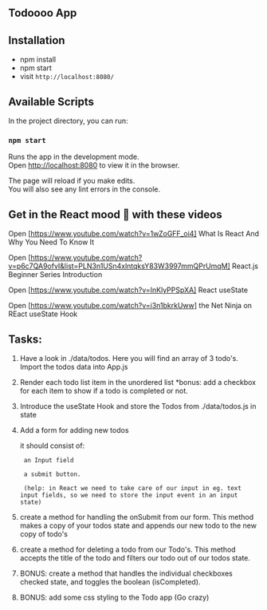 
## Todoooo App

## Installation

* npm install
* npm start
* visit `http://localhost:8080/`

## Available Scripts

In the project directory, you can run:

### `npm start`

Runs the app in the development mode.<br />
Open [http://localhost:8080](http://localhost:8080) to view it in the browser.


The page will reload if you make edits.<br />
You will also see any lint errors in the console.


## Get in the React mood 🚀 with these videos

Open [https://www.youtube.com/watch?v=1wZoGFF_oi4] What Is React And Why You Need To Know It

Open [https://www.youtube.com/watch?v=p6c7QA9ofvI&list=PLN3n1USn4xlntqksY83W3997mmQPrUmqM] React.js Beginner Series Introduction

Open [https://www.youtube.com/watch?v=InKlyPPSpXA] React useState

Open [https://www.youtube.com/watch?v=i3n1bkrkUww] the Net Ninja on REact useState Hook


## Tasks:

1) Have a look in ./data/todos. Here you will find an array of 3 todo's. Import the todos data into App.js  

2) Render each todo list item in the unordered list
    *bonus: add a checkbox for each item to show if a todo is completed or not.

3) Introduce the useState Hook and store the Todos from ./data/todos.js in state

4) Add a form for adding new todos

    it should consist of:
    
        an Input field 
        
        a submit button. 
        
        (help: in React we need to take care of our input in eg. text input fields, so we need to store the input event in an input state)

5) create a method for handling the onSubmit from our form. This method makes a copy of your todos state and appends our new todo to the new copy of todo's

6) create a method for deleting a todo from our Todo's. This method accepts the title of the todo and filters our todo out of our todos state.

7) BONUS: create a method that handles the individual checkboxes checked state, and toggles the boolean (isCompleted).

8) BONUS: add some css styling to the Todo app (Go crazy)
